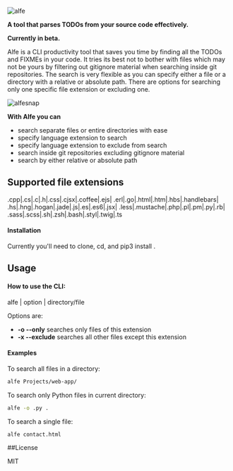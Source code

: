 ![alfe](https://cloud.githubusercontent.com/assets/13040597/12249698/0a2f7d84-b8ca-11e5-8b40-4b6b63ccb086.png)

**A tool that parses TODOs from your source code effectively.**

**Currently in beta.**

Alfe is a CLI productivity tool that saves you time by finding all the TODOs and FIXMEs in your code. It tries its best not to bother with files which may not be yours by filtering out gitignore material when searching inside git repositories. The search is very flexible as you can specify either a file or a directory with a relative or absolute path. There are options for searching only one specific file extension or excluding one.

![alfesnap](https://cloud.githubusercontent.com/assets/13040597/12396617/1d5f8fba-be11-11e5-8c91-5f208c6d5e4c.png)

**With Alfe you can**
* search separate files or entire directories with ease
* specify language extension to search
* specify language extension to exclude from search
* search inside git repositories excluding gitignore material
* search by either relative or absolute path

## Supported file extensions

.cpp|.cs|.c|.h|.css|.cjsx|.coffee|.ejs|
.erl|.go|.html|.htm|.hbs|.handlebars|
.hs|.hng|.hogan|.jade|.js|.es|.es6|.jsx|
.less|.mustache|.php|.pl|.pm|.py|.rb|
.sass|.scss|.sh|.zsh|.bash|.styl|.twig|.ts


#### Installation

Currently you'll need to clone, cd, and pip3 install .

## Usage

#### How to use the CLI:

alfe | option | directory/file


Options are:
* **-o --only** searches only files of this extension
* **-x --exclude** searches all other files except this extension

#### Examples

To search all files in a directory:
```bash
alfe Projects/web-app/
```

To search only Python files in current directory:
```bash
alfe -o .py .
```

To search a single file:
```bash
alfe contact.html
```

##License

MIT
